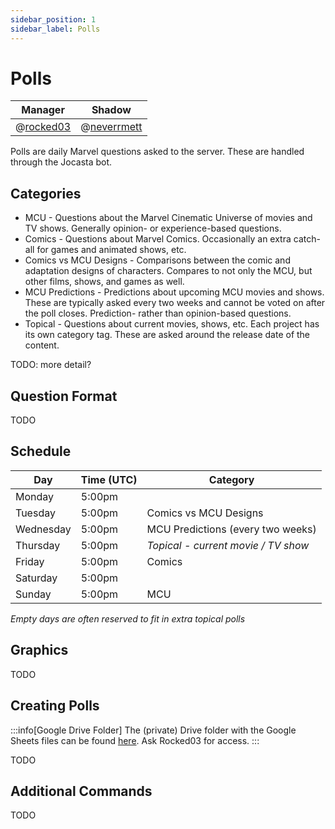 ```yaml
---
sidebar_position: 1
sidebar_label: Polls
---
```


# Polls

| Manager                         | Shadow                            |
| ------------------------------- | --------------------------------- |
| @[rocked03](204778476102877187) | @[neverrmett](734640971232444486) |

Polls are daily Marvel questions asked to the server. These are handled through the Jocasta bot.

## Categories

- MCU - Questions about the Marvel Cinematic Universe of movies and TV shows. Generally opinion- or experience-based questions.
- Comics - Questions about Marvel Comics. Occasionally an extra catch-all for games and animated shows, etc.
- Comics vs MCU Designs - Comparisons between the comic and adaptation designs of characters. Compares to not only the MCU, but other films, shows, and games as well.
- MCU Predictions - Predictions about upcoming MCU movies and shows. These are typically asked every two weeks and cannot be voted on after the poll closes. Prediction- rather than opinion-based questions.
- Topical - Questions about current movies, shows, etc. Each project has its own category tag. These are asked around the release date of the content.

TODO: more detail?

## Question Format

TODO

## Schedule

| Day       | Time (UTC) | Category                            |
| --------- | ---------- | ----------------------------------- |
| Monday    | 5:00pm     |                                     |
| Tuesday   | 5:00pm     | Comics vs MCU Designs               |
| Wednesday | 5:00pm     | MCU Predictions (every two weeks)   |
| Thursday  | 5:00pm     | _Topical - current movie / TV show_ |
| Friday    | 5:00pm     | Comics                              |
| Saturday  | 5:00pm     |                                     |
| Sunday    | 5:00pm     | MCU                                 |

_Empty days are often reserved to fit in extra topical polls_

## Graphics

TODO

## Creating Polls

:::info[Google Drive Folder]
The (private) Drive folder with the Google Sheets files can be found [here](https://drive.google.com/drive/folders/1_wj8AUiWv5EYvr2Skw-sLsJMR3xDc64i). Ask Rocked03 for access.
:::

TODO

## Additional Commands

TODO
